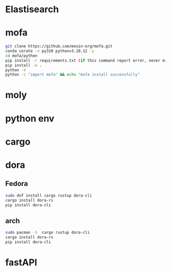 # Elastisearch
# mofa

```bash
git clone https://github.com/moxin-org/mofa.git
conda cerate -n py310 python=3.10.12 -y
cd mofa/python
pip install -r requirements.txt (if this command report error, never mind it
pip install -e .
python -V
python -c "import mofa" && echo "mofa install successfully"
```
# moly

# python env

# cargo

# dora
## Fedora

```bash
sudo dnf install cargo rustup dora-cli
cargo install dora-rs
pip install dora-cli

```

## arch

```bash
sudo pacman -S  cargo rustup dora-cli
cargo install dora-rs
pip install dora-cli
```

# fastAPI

#  
